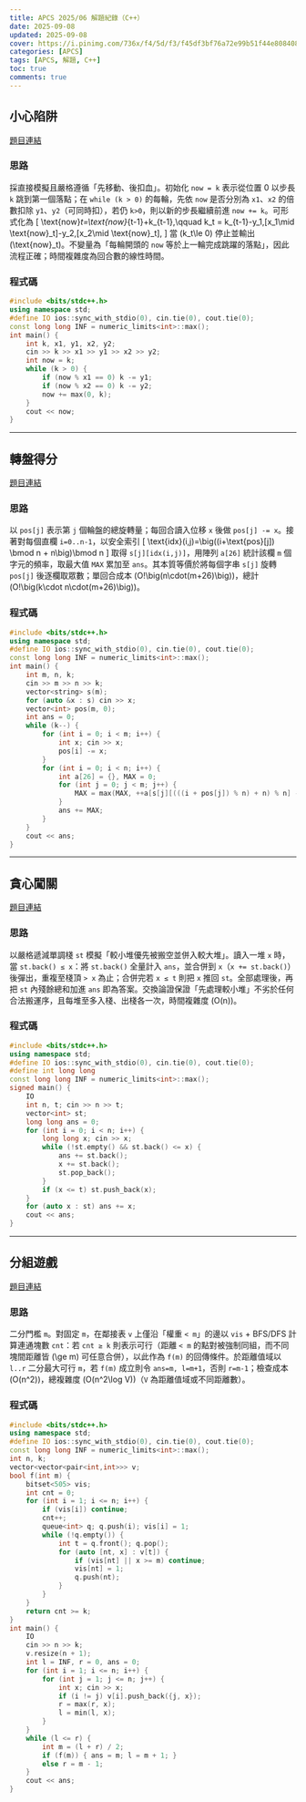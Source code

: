 ```yaml
---
title: APCS 2025/06 解題紀錄（C++）
date: 2025-09-08
updated: 2025-09-08
cover: https://i.pinimg.com/736x/f4/5d/f3/f45df3bf76a72e99b51f44e808408e62.jpg
categories: [APCS]
tags: [APCS, 解題, C++]
toc: true
comments: true
---
```

## 小心陷阱
[題目連結](https://zerojudge.tw/ShowProblem?problemid=q836)

### 思路

採直接模擬且嚴格遵循「先移動、後扣血」。初始化 `now = k` 表示從位置 0 以步長 `k` 跳到第一個落點；在 `while (k > 0)` 的每輪，先依 `now` 是否分別為 `x1`、`x2` 的倍數扣除 `y1`、`y2`（可同時扣），若仍 `k>0`，則以新的步長繼續前進 `now += k`。可形式化為
\[
\text{now}_t=\text{now}_{t-1}+k_{t-1},\qquad
k_t = k_{t-1}-y_1\,[x_1\mid \text{now}_t]-y_2\,[x_2\mid \text{now}_t],
\]
當 \(k_t\le 0\) 停止並輸出 \(\text{now}_t\)。不變量為「每輪開頭的 `now` 等於上一輪完成跳躍的落點」，因此流程正確；時間複雜度為回合數的線性時間。

### 程式碼

```cpp
#include <bits/stdc++.h>
using namespace std;
#define IO ios::sync_with_stdio(0), cin.tie(0), cout.tie(0);
const long long INF = numeric_limits<int>::max();
int main() {
    int k, x1, y1, x2, y2;
    cin >> k >> x1 >> y1 >> x2 >> y2;
    int now = k;
    while (k > 0) {
        if (now % x1 == 0) k -= y1;
        if (now % x2 == 0) k -= y2;
        now += max(0, k);
    }
    cout << now;
}
```

---

## 轉盤得分
[題目連結](https://zerojudge.tw/ShowProblem?problemid=q837)

### 思路

以 `pos[j]` 表示第 `j` 個輪盤的總旋轉量；每回合讀入位移 `x` 後做 `pos[j] -= x`。接著對每個直欄 `i=0..n-1`，以安全索引
\[
\text{idx}(i,j)=\big((i+\text{pos}[j]) \bmod n + n\big)\bmod n
\]
取得 `s[j][idx(i,j)]`，用陣列 `a[26]` 統計該欄 `m` 個字元的頻率，取最大值 `MAX` 累加至 `ans`。其本質等價於將每個字串 `s[j]` 旋轉 `pos[j]` 後逐欄取眾數；單回合成本 \(O\!\big(n\cdot(m+26)\big)\)，總計 \(O\!\big(k\cdot n\cdot(m+26)\big)\)。

### 程式碼

```cpp
#include <bits/stdc++.h>
using namespace std;
#define IO ios::sync_with_stdio(0), cin.tie(0), cout.tie(0);
const long long INF = numeric_limits<int>::max();
int main() {
    int m, n, k;
    cin >> m >> n >> k;
    vector<string> s(m);
    for (auto &x : s) cin >> x;
    vector<int> pos(m, 0);
    int ans = 0;
    while (k--) {
        for (int i = 0; i < m; i++) {
            int x; cin >> x;
            pos[i] -= x;
        }
        for (int i = 0; i < n; i++) {
            int a[26] = {}, MAX = 0;
            for (int j = 0; j < m; j++) {
                MAX = max(MAX, ++a[s[j][(((i + pos[j]) % n) + n) % n] - 'a']);
            }
            ans += MAX;
        }
    }
    cout << ans;
}
```

---

## 貪心闖關
[題目連結](https://zerojudge.tw/ShowProblem?problemid=q838)

### 思路

以嚴格遞減單調棧 `st` 模擬「較小堆優先被搬空並併入較大堆」。讀入一堆 `x` 時，當 `st.back() ≤ x`：將 `st.back()` 全量計入 `ans`，並合併到 `x`（`x += st.back()`）後彈出，重複至棧頂 `> x` 為止；合併完若 `x ≤ t` 則把 `x` 推回 `st`。全部處理後，再把 `st` 內殘餘總和加進 `ans` 即為答案。交換論證保證「先處理較小堆」不劣於任何合法搬運序，且每堆至多入棧、出棧各一次，時間複雜度 \(O(n)\)。

### 程式碼

```cpp
#include <bits/stdc++.h>
using namespace std;
#define IO ios::sync_with_stdio(0), cin.tie(0), cout.tie(0);
#define int long long
const long long INF = numeric_limits<int>::max();
signed main() {
    IO
    int n, t; cin >> n >> t;
    vector<int> st;
    long long ans = 0;
    for (int i = 0; i < n; i++) {
        long long x; cin >> x;
        while (!st.empty() && st.back() <= x) {
            ans += st.back();
            x += st.back();
            st.pop_back();
        }
        if (x <= t) st.push_back(x);
    }
    for (auto x : st) ans += x;
    cout << ans;
}
```

---

## 分組遊戲
[題目連結](https://zerojudge.tw/ShowProblem?problemid=q839)

### 思路

二分門檻 `m`。對固定 `m`，在鄰接表 `v` 上僅沿「權重 `< m`」的邊以 `vis` + BFS/DFS 計算連通塊數 `cnt`：若 `cnt ≥ k` 則表示可行（距離 `< m` 的點對被強制同組，而不同塊間距離皆 \(\ge m\) 可任意合併），以此作為 `f(m)` 的回傳條件。於距離值域以 `l..r` 二分最大可行 `m`，若 `f(m)` 成立則令 `ans=m, l=m+1`，否則 `r=m-1`；檢查成本 \(O(n^2)\)，總複雜度 \(O(n^2\log V)\)（`V` 為距離值域或不同距離數）。

### 程式碼

```cpp
#include <bits/stdc++.h>
using namespace std;
#define IO ios::sync_with_stdio(0), cin.tie(0), cout.tie(0);
const long long INF = numeric_limits<int>::max();
int n, k;
vector<vector<pair<int,int>>> v;
bool f(int m) {
    bitset<505> vis;
    int cnt = 0;
    for (int i = 1; i <= n; i++) {
        if (vis[i]) continue;
        cnt++;
        queue<int> q; q.push(i); vis[i] = 1;
        while (!q.empty()) {
            int t = q.front(); q.pop();
            for (auto [nt, x] : v[t]) {
                if (vis[nt] || x >= m) continue;
                vis[nt] = 1;
                q.push(nt);
            }
        }
    }
    return cnt >= k;
}
int main() {
    IO
    cin >> n >> k;
    v.resize(n + 1);
    int l = INF, r = 0, ans = 0;
    for (int i = 1; i <= n; i++) {
        for (int j = 1; j <= n; j++) {
            int x; cin >> x;
            if (i != j) v[i].push_back({j, x});
            r = max(r, x);
            l = min(l, x);
        }
    }
    while (l <= r) {
        int m = (l + r) / 2;
        if (f(m)) { ans = m; l = m + 1; }
        else r = m - 1;
    }
    cout << ans;
}
```
